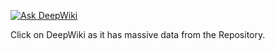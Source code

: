 [![Ask DeepWiki](https://deepwiki.com/badge.svg)](https://deepwiki.com/ToniGomezPi/App-Gestion-de-tareas)

Click on DeepWiki as it has massive data from the Repository.

